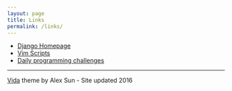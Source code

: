 ```yaml
---
layout: page
title: Links
permalink: /links/
---
```

- <a href="https://www.djangoproject.com/">Django Homepage</a>
- <a href="http://www.vim.org/scripts/">Vim Scripts</a>
- <a href="https://www.reddit.com/r/dailyprogrammer">Daily programming challenges</a>
-----------
<a href="https://github.com/syaning/vida">Vida</a> theme by Alex Sun - Site updated 2016
